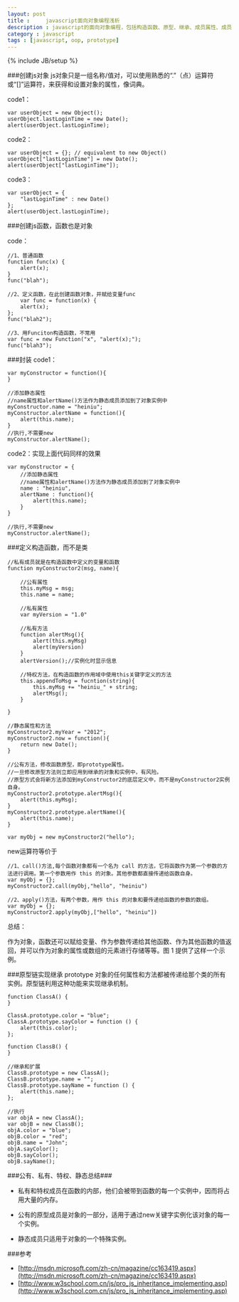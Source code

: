 ```yaml
---
layout: post
title : 	javascript面向对象编程浅析
description : javascript的面向对象编程，包括构造函数、原型、继承、成员属性、成员方法等基础知识。
category : javascript
tags : [javascript, oop, prototype]
---
```

{% include JB/setup %}

###创建js对象
js对象只是一组名称/值对，可以使用熟悉的“.”（点）运算符或“[]”运算符，来获得和设置对象的属性，像词典。

code1：

	var userObject = new Object();
	userObject.lastLoginTime = new Date();
	alert(userObject.lastLoginTime); 
	
code2：

	var userObject = {}; // equivalent to new Object()
	userObject["lastLoginTime"] = new Date();
	alert(userObject["lastLoginTime"]);   
	
code3：

	var userObject = { 
		"lastLoginTime" : new Date() 
	};
	alert(userObject.lastLoginTime);
	
###创建js函数，函数也是对象

code：
	
	//1、普通函数
	function func(x) {
	    alert(x);
	}
	func("blah");
	
	//2、定义函数，在此创建函数对象，并赋给变量func
		var func = function(x) {
	    alert(x);
	};
	func("blah2");
	
	//3、用Funciton构造函数，不常用
	var func = new Function("x", "alert(x);");
	func("blah3");	
	

###封装
code1：

	var myConstructor = function(){
	}
	
	//添加静态属性
	//name属性和alertName()方法作为静态成员添加到了对象实例中
	myConstructor.name = "heiniu";
	myConstructor.alertName = function(){
		alert(this.name);
	}
	//执行,不需要new
	myConstructor.alertName();

code2：实现上面代码同样的效果

	var myConstructor = {
		//添加静态属性
		//name属性和alertName()方法作为静态成员添加到了对象实例中
		name : "heiniu",
		alertName : function(){
			alert(this.name);
		}
	}
	
	//执行,不需要new
	myConstructor.alertName();

###定义构造函数，而不是类

	//私有成员就是在构造函数中定义的变量和函数
	function myConstructor2(msg, name){
	
		//公有属性
		this.myMsg = msg;
		this.name = name;
		
		//私有属性
		var myVersion = "1.0" 
		
		//私有方法
		function alertMsg(){
			alert(this.myMsg)
			alert(myVersion)
		}
		alertVersion();//实例化时显示信息
		
		//特权方法，在构造函数的作用域中使用this关键字定义的方法
		this.appendToMsg = fucntion(string){
			this.myMsg += "heiniu_" + string;
			alertMsg();
		}
		
	}
	
	//静态属性和方法
	myConstructor2.myYear = "2012";
	myConstructor2.now = function(){
		return new Date();
	}
	
	//公有方法，修改函数原型，即prototype属性。
	//一旦修改原型方法则立即应用到继承的对象和实例中，有风险。
	//原型方式会将新方法添加到myConstructor2的底层定义中，而不是myConstructor2实例自身。
	myConstructor2.prototype.alertMsg(){
		alert(this.myMsg);
	}
	myConstructor2.prototype.alertName(){
		alert(this.name);
	}
	
	var myObj = new myConstructor2("hello");

new运算符等价于

	//1、call()方法,每个函数对象都有一个名为 call 的方法，它将函数作为第一个参数的方法进行调用。第一个参数用作 this 的对象。其他参数都直接传递给函数自身。
	var myObj = {};
	myConstructor2.call(myObj,"hello", "heiniu")
	
	//2、apply()方法，有两个参数，用作 this 的对象和要传递给函数的参数的数组。
	var myObj = {};
	myConstructor2.apply(myObj,["hello", "heiniu"])
	
总结：

作为对象，函数还可以赋给变量、作为参数传递给其他函数、作为其他函数的值返回，并可以作为对象的属性或数组的元素进行存储等等。图 1 提供了这样一个示例。
	
###原型链实现继承
prototype 对象的任何属性和方法都被传递给那个类的所有实例。原型链利用这种功能来实现继承机制。

	function ClassA() {
	}
	
	ClassA.prototype.color = "blue";
	ClassA.prototype.sayColor = function () {
	    alert(this.color);
	};
	
	function ClassB() {
	}
	
	//继承和扩展
	ClassB.prototype = new ClassA();
	ClassB.prototype.name = "";
	ClassB.prototype.sayName = function () {
	    alert(this.name);
	};
	
	//执行
	var objA = new ClassA();
	var objB = new ClassB();
	objA.color = "blue";
	objB.color = "red";
	objB.name = "John";
	objA.sayColor();
	objB.sayColor();
	objB.sayName();

###公有、私有、特权、静态总结###
- 私有和特权成员在函数的内部，他们会被带到函数的每一个实例中，因而将占用大量的内存。

- 公有的原型成员是对象的一部分，适用于通过new关键字实例化该对象的每一个实例。

- 静态成员只适用于对象的一个特殊实例。

###参考
- [http://msdn.microsoft.com/zh-cn/magazine/cc163419.aspx](http://msdn.microsoft.com/zh-cn/magazine/cc163419.aspx)
- [http://www.w3school.com.cn/js/pro_js_inheritance_implementing.asp](http://www.w3school.com.cn/js/pro_js_inheritance_implementing.asp)
